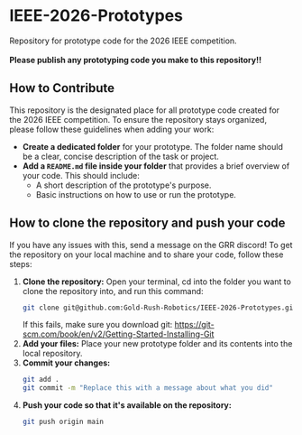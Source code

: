 # IEEE-2026-Prototypes
Repository for prototype code for the 2026 IEEE competition.
<br />
<br />
**Please publish any prototyping code you make to this repository!!** 

## How to Contribute
This repository is the designated place for all prototype code created for the 2026 IEEE competition. To ensure the repository stays organized, please follow these guidelines when adding your work:

* **Create a dedicated folder** for your prototype. The folder name should be a clear, concise description of the task or project.
* **Add a `README.md` file inside your folder** that provides a brief overview of your code. This should include:
    * A short description of the prototype's purpose.
    * Basic instructions on how to use or run the prototype.

## How to clone the repository and push your code
If you have any issues with this, send a message on the GRR discord!
To get the repository on your local machine and to share your code, follow these steps:

1.  **Clone the repository:**
   Open your terminal, cd into the folder you want to clone the repository into, and run this command:
    ```bash
    git clone git@github.com:Gold-Rush-Robotics/IEEE-2026-Prototypes.git
    ```
    If this fails, make sure you download git: https://git-scm.com/book/en/v2/Getting-Started-Installing-Git
3.  **Add your files:**
    Place your new prototype folder and its contents into the local repository.
4.  **Commit your changes:**
    ```bash
    git add .
    git commit -m "Replace this with a message about what you did"
    ```
5.  **Push your code so that it's available on the repository:**
    ```bash
    git push origin main
    ```
